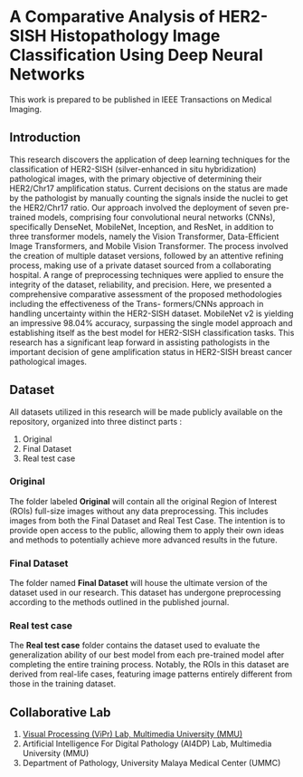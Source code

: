 # A Comparative Analysis of HER2-SISH Histopathology Image Classification Using Deep Neural Networks
This work is prepared to be published in IEEE Transactions on Medical Imaging.

## Introduction
This research discovers the application of deep learning techniques for the classification of HER2-SISH (silver-enhanced in situ hybridization) pathological images, with the primary objective of determining their HER2/Chr17 amplification status. Current decisions on the status are made by the pathologist by manually counting the signals inside the nuclei to get the HER2/Chr17 ratio. Our approach involved the deployment of seven pre-trained models, comprising four convolutional neural networks (CNNs), specifically DenseNet, MobileNet, Inception, and ResNet, in addition to three transformer models, namely the Vision Transformer, Data-Efficient Image Transformers, and Mobile Vision Transformer. The process involved the creation of multiple dataset versions, followed by an attentive refining process, making use of a private dataset sourced from a collaborating hospital. A range of preprocessing techniques were applied to ensure the integrity of the dataset, reliability, and precision. Here, we presented a comprehensive comparative assessment of the proposed methodologies including the effectiveness of the Trans- formers/CNNs approach in handling uncertainty within the HER2-SISH dataset. MobileNet v2 is yielding an impressive 98.04% accuracy, surpassing the single model approach and establishing itself as the best model for HER2-SISH classification tasks. This research has a significant leap forward in assisting pathologists in the important decision of gene amplification status in HER2-SISH breast cancer pathological images.

## Dataset
All datasets utilized in this research will be made publicly available on the repository, organized into three distinct parts :
1. Original
2. Final Dataset
3. Real test case

### Original
The folder labeled **Original** will contain all the original Region of Interest (ROIs) full-size images without any data preprocessing. This includes images from both the Final Dataset and Real Test Case. The intention is to provide open access to the public, allowing them to apply their own ideas and methods to potentially achieve more advanced results in the future.

### Final Dataset
The folder named **Final Dataset** will house the ultimate version of the dataset used in our research. This dataset has undergone preprocessing according to the methods outlined in the published journal.

### Real test case 
The **Real test case** folder contains the dataset used to evaluate the generalization ability of our best model from each pre-trained model after completing the entire training process. Notably, the ROIs in this dataset are derived from real-life cases, featuring image patterns entirely different from those in the training dataset.

## Collaborative Lab
1. <a href="https://viprlab.github.io/" target="_blank">Visual Processing (ViPr) Lab, Multimedia University (MMU)</a>
2. Artificial Intelligence For Digital Pathology (AI4DP) Lab, Multimedia University (MMU)
3. Department of Pathology, University Malaya Medical Center (UMMC)
